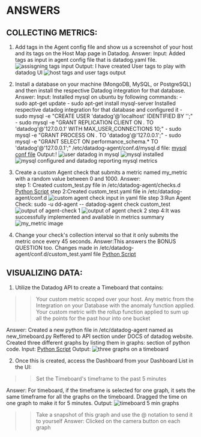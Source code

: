 # ANSWERS

## COLLECTING METRICS:
1. Add tags in the Agent config file and show us a screenshot of your host and its tags on the Host Map page in Datadog.
Answer: Input: Added tags as input in agent config file that is datadog.yaml file. 
![assisgning tags input](https://user-images.githubusercontent.com/47703847/52916135-e8511300-32a9-11e9-85a5-7937532162bb.png)
Output: I have created User tags to play with datadog UI
![host tags and user tags output](https://user-images.githubusercontent.com/47703847/52916383-bab99900-32ac-11e9-8e6f-a722298dbd73.png)

2. Install a database on your machine (MongoDB, MySQL, or PostgreSQL) and then install the respective Datadog integration for that database.
Answer: 
Input: Installed mysql on ubuntu by following commands:
               - sudo apt-get update
               - sudo apt-get install mysql-server
Installed respective datadog integration for that database and configured it
               - sudo mysql -e "CREATE USER 'datadog'@'localhost' IDENTIFIED BY '<UNIQUE PASSWORD>';"
               - sudo mysql -e "GRANT REPLICATION CLIENT ON *.* TO 'datadog'@'127.0.0.1' WITH MAX_USER_CONNECTIONS 10;"
               - sudo mysql -e "GRANT PROCESS ON *.* TO 'datadog'@'127.0.0.1';"
               - sudo mysql -e "GRANT SELECT ON performance_schema.* TO 'datadog'@'127.0.0.1';"
/etc/datadog-agent/conf.d/mysql.d file:
 [mysql conf file](https://user-images.githubusercontent.com/47703847/52919061-3bd45880-32cc-11e9-9129-c03a3ab658d5.png)
Output:! 
![user datadog in mysql](https://user-images.githubusercontent.com/47703847/52916498-323bf800-32ae-11e9-80ee-a78af8e42142.png)
![mysql installed](https://user-images.githubusercontent.com/47703847/52917191-6c10fc80-32b6-11e9-84f1-9b489e548c6a.png)
![mysql configured and datadog reporting mysql metrics](https://user-images.githubusercontent.com/47703847/52917219-e3df2700-32b6-11e9-9d77-9340b27031e7.png)
 
3. Create a custom Agent check that submits a metric named my_metric with a random value between 0 and 1000.
Answer:  
step 1: Created custom_test.py file in /etc/datadog-agent/checks.d 
       [Python Script](https://github.com/srp84/hiring-engineers/blob/master/custom_test.py)
step 2:Created custom_test.yaml file in /etc/datadog-agent/conf.d
       ![custom agent check input in yaml file](https://user-images.githubusercontent.com/47703847/52919311-2280db80-32cf-11e9-91cd-2c8b08fb1e67.png)
step 3:Run Agent Check:
       sudo -u dd-agent -- datadog-agent check custom_test
       ![output of agent-check 1](https://user-images.githubusercontent.com/47703847/52919212-f9ac1680-32cd-11e9-811f-79d236d36411.png)
       ![output of agent check 2](https://user-images.githubusercontent.com/47703847/52919214-fdd83400-32cd-11e9-8810-8674bc1014e3.png)
step 4:It was successfully implemented and available in metrics summary
       ![my_metric image](https://user-images.githubusercontent.com/47703847/52919267-86ef6b00-32ce-11e9-9b42-f235a956c488.png)
       
4. Change your check's collection interval so that it only submits the metric once every 45 seconds.
Answer:This answers the BONUS QUESTION too.
Changes made in /etc/datadog-agent/conf.d/custom_test.yaml file
[Python Script](https://github.com/srp84/hiring-engineers/blob/master/custom_test.yaml)

## VISUALIZING DATA:

1. Utilize the Datadog API to create a Timeboard that contains:

>> Your custom metric scoped over your host.
>> Any metric from the Integration on your Database with the anomaly function applied.
>> Your custom metric with the rollup function applied to sum up all the points for the past hour into one bucket

Answer: Created a new python file in /etc/datadog-agent named as new_timeboard.py
        Reffered to API section under DOCS of datadog website.
        Created three different graphs by listing them in graphs: section of python code.
Input:  [Python Script](https://github.com/srp84/hiring-engineers/blob/master/new_timeboard.py)
Output: ![three graphs on a timeboard](https://user-images.githubusercontent.com/47703847/52919498-0d0cb100-32d1-11e9-8bd7-a72816122f2c.png)

2. Once this is created, access the Dashboard from your Dashboard List in the UI:

>> Set the Timeboard's timeframe to the past 5 minutes

Answer: For timeboard, if the timeframe is selected for one graph, it sets the same timeframe for all the graphs on the timeboard. Dragged the time on one graph to make it for 5 minutes.
Output: ![timeboard 5 min graphs](https://user-images.githubusercontent.com/47703847/52919602-00d52380-32d2-11e9-90e0-8e69bb8d8232.png)

>> Take a snapshot of this graph and use the @ notation to send it to yourself
Answer: Clicked on the camera button on each graph 
        
 

